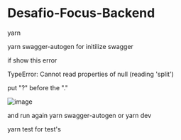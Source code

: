 # Desafio-Focus-Backend

yarn 

yarn swagger-autogen for initilize swagger

if show this error 

TypeError: Cannot read properties of null (reading 'split')

put "?" before the "."

![image](https://user-images.githubusercontent.com/90535919/209844651-4acb871b-916c-4e9a-974d-5262a009bc9a.png)

and run again yarn swagger-autogen or yarn dev

yarn test for test's
